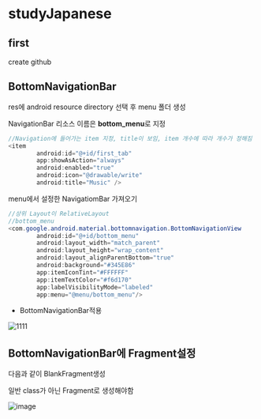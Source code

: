 # studyJapanese

<h2>first</h2>

create github

<h2>BottomNavigationBar</h2>

<p>res에 android resource directory 선택 후 menu 폴더 생성</p>
<p>NavigationBar 리소스 이름은 <b>bottom_menu</b>로 지정</p>

```java
//Navigation에 들어가는 item 지정, title이 보임, item 개수에 따라 개수가 정해짐
<item
        android:id="@+id/first_tab"
        app:showAsAction="always"
        android:enabled="true"
        android:icon="@drawable/write"
        android:title="Music" />
```

<p>menu에서 설정한 NavigatiomBar 가져오기</p>

```java
//상위 Layout이 RelativeLayout
//bottom_menu 
<com.google.android.material.bottomnavigation.BottomNavigationView
        android:id="@+id/bottom_menu"
        android:layout_width="match_parent"
        android:layout_height="wrap_content"
        android:layout_alignParentBottom="true"
        android:background="#345E86"
        app:itemIconTint="#FFFFFF"
        app:itemTextColor="#f6d170"
        app:labelVisibilityMode="labeled"
        app:menu="@menu/bottom_menu"/>
```

- BottomNavigationBar적용 

![1111](https://user-images.githubusercontent.com/71477375/157703614-3f25027e-5863-49f0-b76c-c286557fde95.PNG)

<h2>BottomNavigationBar에 Fragment설정</h2>

<p>다음과 같이 BlankFragment생성</p>
<p>일반 class가 아닌 Fragment로 생성해야함</p>

![image](https://user-images.githubusercontent.com/71477375/157809868-413e3f40-9907-4925-971f-ee7805ae66a3.png)


